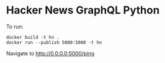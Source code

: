 # Hacker News GraphQL Python

To run:
```
docker build -t hn .
docker run --publish 5000:5000 -t hn
```

Navigate to http://0.0.0.0:5000/ping
